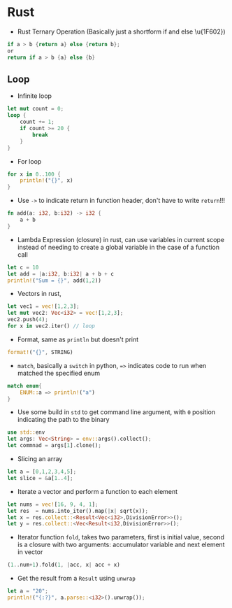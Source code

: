 # Rust

* Rust Ternary Operation (Basically just a shortform if and else \u{1F602})
```rust
if a > b {return a} else {return b};
or
return if a > b {a} else {b}
```

## Loop
* Infinite loop
```rust
let mut count = 0;
loop {
    count += 1;
    if count >= 20 {
        break
    }
}
```

* For loop
```rust
for x in 0..100 {
    println!("{}", x)
}
```

* Use `->` to indicate return in function header, don't have to write `return`!!!
```rust
fn add(a: i32, b:i32) -> i32 {
    a + b
}
```

* Lambda Expression (closure) in rust, can use variables in current scope instead of needing to create a global variable in the case of a function call
```rust
let c = 10
let add = |a:i32, b:i32| a + b + c
println!("Sum = {}", add(1,2))
```

* Vectors in rust, 
```rust
let vec1 = vec![1,2,3];
let mut vec2: Vec<i32> = vec![1,2,3];
vec2.push(4);
for x in vec2.iter() // loop
```

* Format, same as `println` but doesn't print
```rust
format!("{}", STRING)
```

* `match`, basically a `switch` in python, `=>` indicates code to run when matched the specified enum
```rust
match enum{
    ENUM::a => println!("a")
}
```

* Use some build in `std` to get command line argument, with `0` position indicating the path to the binary
```rust
use std::env
let args: Vec<String> = env::args().collect();
let commnad = args[1].clone();
```

* Slicing an array
```rust
let a = [0,1,2,3,4,5];
let slice = &a[1..4];
```

* Iterate a vector and perform a function to each element
```rust
let nums = vec![16, 9, 4, 1];
let res  = nums.into_iter().map(|x| sqrt(x));
let x = res.collect::<Result<Vec<i32>,DivisionError>>();
let y = res.collect::<Vec<Result<i32,DivisionError>>();
```

* Iterator function `fold`, takes two parameters, first is initial value, second is a closure with two arguments: accumulator variable and next element in vector
```rust
(1..num+1).fold(1, |acc, x| acc + x)
```

* Get the result from a `Result` using `unwrap`
```rust
let a = "20";
println!("{:?}", a.parse::<i32>().unwrap());
```

